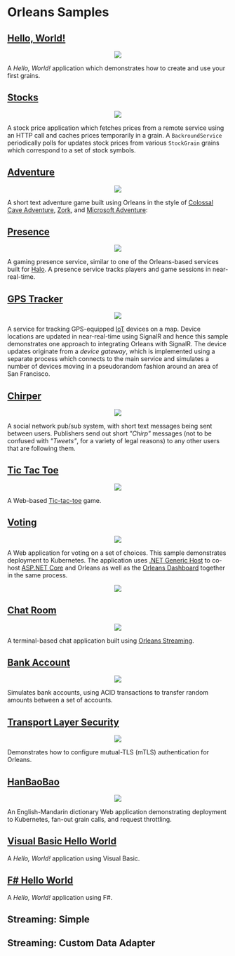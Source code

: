 # Orleans Samples

## [Hello, World!](./HelloWorld/README.md)

<p align="center">
    <img src="./HelloWorld/code.png" />
</p>

A *Hello, World!* application which demonstrates how to create and use your first grains.

## [Stocks](./Stocks/README.md)

<p align="center">
    <img src="./Stocks/screenshot.png" />
</p>

A stock price application which fetches prices from a remote service using an HTTP call and caches prices temporarily in a grain. A `BackroundService` periodically polls for updates stock prices from various `StockGrain` grains which correspond to a set of stock symbols.

## [Adventure](./Adventure/README.md)

<p align="center">
    <img src="./Adventure/assets/BoxArt.jpg" />
</p>

A short text adventure game built using Orleans in the style of [Colossal Cave Adventure](https://en.wikipedia.org/wiki/Colossal_Cave_Adventure), [Zork](https://en.wikipedia.org/wiki/Zork), and [Microsoft Adventure](https://en.wikipedia.org/wiki/Microsoft_Adventure):

## [Presence](./Presence/README.md)

<p align="center">
    <img src="./Presence/screenshot.png" />
</p>

A gaming presence service, similar to one of the Orleans-based services built for [Halo](https://www.xbox.com/games/halo). A presence service tracks players and game sessions in near-real-time.

## [GPS Tracker](./GPSTracker/README.md)

<p align="center">
    <img src="./GPSTracker/screenshot.jpeg" />
</p>

A service for tracking GPS-equipped [IoT](https://en.wikipedia.org/wiki/Internet_of_Things) devices on a map. Device locations are updated in near-real-time using SignalR and hence this sample demonstrates one approach to integrating Orleans with SignalR. The device updates originate from a *device gateway*, which is implemented using a separate process which connects to the main service and simulates a number of devices moving in a pseudorandom fashion around an area of San Francisco.

## [Chirper](./Chirper/README.md)

<p align="center">
    <img src="./Chirper/screenshot.png" />
</p>

A social network pub/sub system, with short text messages being sent between users.
Publishers send out short *"Chirp"* messages (not to be confused with *"Tweets"*, for a variety of legal reasons) to any other users that are following them.

## [Tic Tac Toe](./TicTacToe/README.md)

<p align="center">
    <img src="./TicTacToe/logo.png"/>
</p>

A Web-based [Tic-tac-toe](https://en.wikipedia.org/wiki/Tic-tac-toe) game.

## [Voting](./Voting/README.md)

<p align="center">
    <img src="./Voting/screenshot.png"/>
</p>

A Web application for voting on a set of choices. This sample demonstrates deployment to Kubernetes.
The application uses [.NET Generic Host](https://docs.microsoft.com/dotnet/core/extensions/generic-host) to co-host [ASP.NET Core](https://docs.microsoft.com/aspnet/core) and Orleans as well as the [Orleans Dashboard](https://github.com/OrleansContrib/OrleansDashboard) together in the same process.

<p align="center">
    <img src="./Voting/dashboard.png"/>
</p>

## [Chat Room](./ChatRoom/README.md)

<p align="center">
    <img src="./ChatRoom/screenshot.png" />
</p>

A terminal-based chat application built using [Orleans Streaming](http://dotnet.github.io/orleans/docs/streaming/index.html).

## [Bank Account](./BankAccount/README.md)

<p align="center">
    <img src="./BankAccount/assets/BankClient.png"/>
</p>

Simulates bank accounts, using ACID transactions to transfer random amounts between a set of accounts.

## [Transport Layer Security](./TransportLayerSecurity/README.md)

<p align="center">
    <img src="./TransportLayerSecurity/screenshot.png" />
</p>

Demonstrates how to configure mutual-TLS (mTLS) authentication for Orleans.

## [HanBaoBao](https://github.com/ReubenBond/hanbaobao-web)

<p align="center">
    <img src="https://github.com/ReubenBond/hanbaobao-web/blob/main/assets/demo-1.png?raw=true" />
</p>

An English-Mandarin dictionary Web application demonstrating deployment to Kubernetes, fan-out grain calls, and request throttling.

## [Visual Basic Hello World](./VBHelloWorld/README.md)

A *Hello, World!* application using Visual Basic.

## [F# Hello World](./FSharpHelloWorld/README.md)

A *Hello, World!* application using F#.

## Streaming: Simple

## Streaming: Custom Data Adapter